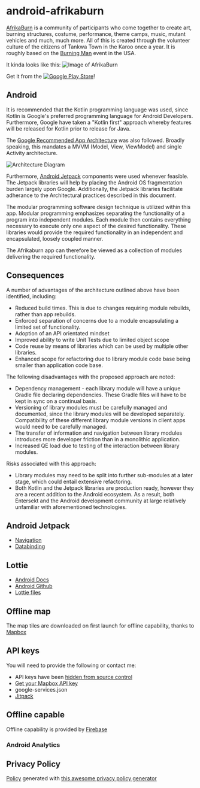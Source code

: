 # android-afrikaburn

[AfrikaBurn](https://www.afrikaburn.com/) is a community of participants who come together to create art, burning structures, costume, performance, theme camps, music, mutant vehicles and much, much more. All of this is created through the volunteer culture of the citizens of Tankwa Town in the Karoo once a year. It is roughly based on the [Burning Man](https://burningman.org/) event in the USA.

It kinda looks like this:
![Image of AfrikaBurn](https://instagram.fcpt7-1.fna.fbcdn.net/v/t51.2885-15/sh0.08/e35/s640x640/71043349_189528182068380_4301480977726295338_n.jpg?_nc_ht=instagram.fcpt7-1.fna.fbcdn.net&_nc_cat=100&_nc_ohc=bouuwIqBTTYAX_xpejG&oh=6c99fafbdbef221ac2c512cb404040db&oe=5F620B65)

Get it from the [![Google Play Store](https://img.shields.io/badge/appStore-blue?style=plastic&logo=google-play)](https://play.google.com/store/apps/details?id=asterixorobelix.afrikaburn)!

## Android

It is recommended that the Kotlin programming language was used, since Kotlin is Google's preferred programming language for Android Developers.
Furthermore, Google have taken a "Kotlin first" approach whereby features will be released for Kotlin prior to release for Java.

The [Google Recommended App Architecture](https://developer.android.com/jetpack/docs/guide) was also followed. Broadly speaking, this mandates a MVVM (Model, View, ViewModel) and single Activity architecture.

![Architecture Diagram](https://developer.android.com/topic/libraries/architecture/images/final-architecture.png)

Furthermore, [Android Jetpack](https://developer.android.com/jetpack) components were used whenever feasible. The Jetpack libraries will help by placing the Android OS fragmentation burden largely upon Google. Additionally, the Jetpack libraries facilitate adherance to the Architectural practices described in this document.

The modular programming software design technique is utilized within this app. Modular programming emphasizes separating the functionality of a program into independent modules.
Each module then contains everything necessary to execute only one aspect of the desired functionality. These libraries would provide the required functionality in an independent and encapsulated, loosely coupled manner.

The Afrikaburn app can therefore be viewed as a collection of modules delivering the required functionality.

## Consequences

A number of advantages of the architecture outlined above have been identified, including:

* Reduced build times. This is due to changes requiring module rebuilds, rather than app rebuilds.
* Enforced separation of concerns due to a module encapsulating a limited set of functionality.
* Adoption of an API orientated mindset
* Improved ability to write Unit Tests due to limited object scope
* Code reuse by means of libraries which can be used by multiple other libraries.
* Enhanced scope for refactoring due to library module code base being smaller than application code base.

The following disadvantages with the proposed approach are noted:

* Dependency management - each library module will have a unique Gradle file declaring dependencies.
These Gradle files will have to be kept in sync on a continual basis.
* Versioning of library modules must be carefully managed and documented, since the library modules will be developed separately.
Compatibility of these different library module versions in client apps would need to be carefully managed.
* The transfer of information and navigation between library modules introduces more developer friction than in a monolithic application.
* Increased QE load due to testing of the interaction between library modules.

Risks associated with this approach:

* Library modules may need to be split into further sub-modules at a later stage, which could entail extensive refactoring.
* Both Kotlin and the Jetpack libraries are production ready, however they are a recent addition to the Android ecosystem.
As a result, both Entersekt and the Android development community at large relatively unfamiliar with aforementioned technologies.

## Android Jetpack
* [Navigation](https://developer.android.com/topic/libraries/architecture/navigation.html)
* [Databinding](https://developer.android.com/topic/libraries/data-binding/)

## Lottie
* [Android Docs](http://airbnb.io/lottie/android/android.html#sample-app)
* [Android Github](https://github.com/airbnb/lottie-android)
* [Lottie files](https://www.lottiefiles.com/)

## Offline map
The map tiles are downloaded on first launch for offline capability, thanks to [Mapbox](https://docs.mapbox.com/android/maps/overview/offline/)

## API keys
You will need to provide the following or contact me:
* API keys have been [hidden from source control](https://medium.com/code-better/hiding-api-keys-from-your-android-repository-b23f5598b906)
* [Get your Mapbox API key](https://www.mapbox.com/)
* google-services.json
* [Jitpack](https://jitpack.io/)

## Offline capable
Offline capability is provided by [Firebase](https://firebase.google.com/docs/firestore)

### Android Analytics

## Privacy Policy
[Policy](https://asterixorobelix.github.io/privacy_policy.html) generated with [this awesome privacy policy generator](https://app-privacy-policy-generator.firebaseapp.com/#) 